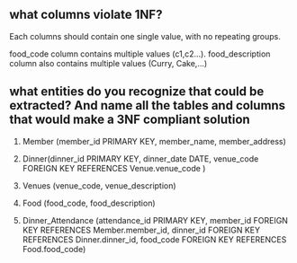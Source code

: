 ## what columns violate 1NF?

Each columns should contain one single value, with no repeating groups.

food_code column contains multiple values (c1,c2...).
food_description column also contains multiple values (Curry, Cake,...)

## what entities do you recognize that could be extracted? And name all the tables and columns that would make a 3NF compliant solution

1) Member (member_id PRIMARY KEY, member_name, member_address)

2) Dinner(dinner_id PRIMARY KEY, dinner_date DATE, venue_code FOREIGN KEY REFERENCES Venue.venue_code )
3) Venues (venue_code, venue_description)
4) Food (food_code, food_description)
5) Dinner_Attendance (attendance_id PRIMARY KEY, member_id FOREIGN KEY REFERENCES  Member.member_id, dinner_id FOREIGN KEY REFERENCES Dinner.dinner_id, food_code FOREIGN KEY REFERENCES Food.food_code)
